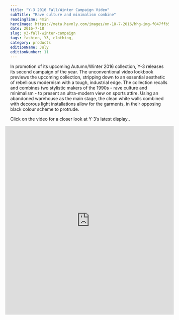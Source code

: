 ```yaml
---
title: "Y-3 2016 Fall/Winter Campaign Video"
subTitle: "Rave culture and minimalism combine"
readingTime: 4min
heroImage: https://meta.hevnly.com/images/on-18-7-2016/hhg-img-f047ffb5-48aa-4a7c-aa5e-006822c330e7.png
date: 2016-7-18
slug: y3-fall-winter-campaign
tags: fashion, Y3, clothing,
category: products
editionName: July
editionNumber: 11
---
```


In promotion of its upcoming Autumn/Winter 2016 collection, Y-3 releases its second campaign of the year. The unconventional video lookbook previews the upcoming collection, stripping down to an essential aesthetic of rebellious modernism with a tough, industrial edge. The collection recalls and combines two stylistic makers of the 1990s - rave culture and minimalism - to present an ultra-modern view on sports attire. Using an abandoned warehouse as the main stage, the clean white walls combined with decorous light installations allow for the garments, in their opposing black colour scheme to protrude.

Click on the video for a closer look at Y-3’s latest display..      

<p class="ws-post-thepost-image">
  <iframe width="100%" height="600" style="width: calc(100% + 2rem); transform: translateX(-1rem)" src="https://www.youtube.com/embed/MzNzRUZVu4s" frameborder="0" allowfullscreen></iframe>
</p>
